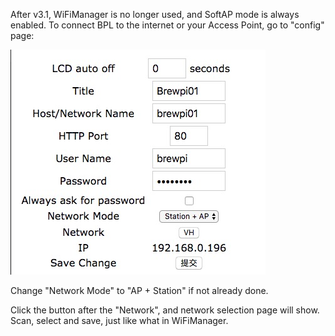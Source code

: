 After v3.1, WiFiManager is no longer used, and SoftAP mode is always enabled. To connect BPL to the internet or your Access Point, go to "config" page:

![Config.htm](image/systemconfig.jpg?raw=true)

Change "Network Mode" to "AP + Station" if not already done.

Click the button after the "Network", and network selection page will show. Scan, select and save, just like what in WiFiManager.
 